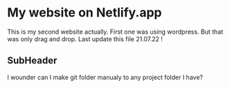 # My website on Netlify.app

This is my second website actually. First one was using wordpress.
But that was only drag and drop.
Last update this file 21.07.22 !

## SubHeader

I wounder can I make git folder manualy to
any project folder I have?  

